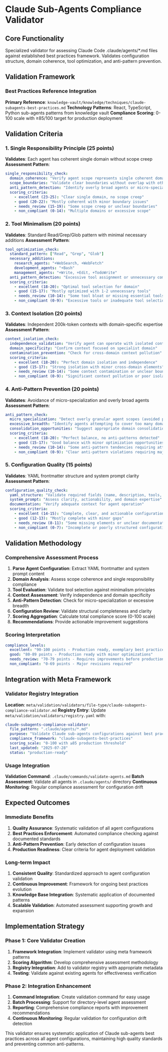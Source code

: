 # Claude Sub-Agents Compliance Validator

## Core Functionality

Specialized validator for assessing Claude Code .claude/agents/*.md files against established best practices framework. Validates configuration structure, domain coherence, tool optimization, and anti-pattern prevention.

## Validation Framework

### Best Practices Reference Integration
**Primary Reference**: `knowledge-vault/knowledge/techniques/claude-subagents-best-practices.md`
**Technology Patterns**: React, TypeScript, Python sub-agents patterns from knowledge vault
**Compliance Scoring**: 0-100 scale with ≥85/100 target for production deployment

## Validation Criteria

### 1. Single Responsibility Principle (25 points)
**Validates**: Each agent has coherent single domain without scope creep
**Assessment Pattern**:
```yaml
single_responsibility_check:
  domain_coherence: "Verify agent scope represents single coherent domain"
  scope_boundaries: "Validate clear boundaries without overlap with other specialists"
  anti_pattern_detection: "Identify overly broad agents or micro-specialization"
  scoring_criteria:
    - excellent (23-25): "Clear single domain, no scope creep"
    - good (20-22): "Mostly coherent with minor boundary issues"
    - needs_review (15-19): "Some scope creep or unclear boundaries"
    - non_compliant (0-14): "Multiple domains or excessive scope"
```

### 2. Tool Minimalism (20 points)
**Validates**: Standard Read/Grep/Glob pattern with minimal necessary additions
**Assessment Pattern**:
```yaml
tool_optimization_check:
  standard_pattern: ["Read", "Grep", "Glob"]
  necessary_additions:
    research_agents: "+WebSearch, +WebFetch"
    development_agents: "+Bash"
    management_agents: "+Write, +Edit, +TodoWrite"
  anti_pattern_detection: "Excessive tool assignment or unnecessary complexity"
  scoring_criteria:
    - excellent (18-20): "Optimal tool selection for domain"
    - good (15-17): "Mostly optimized with 1-2 unnecessary tools"
    - needs_review (10-14): "Some tool bloat or missing essential tools"
    - non_compliant (0-9): "Excessive tools or inadequate tool selection"
```

### 3. Context Isolation (20 points)
**Validates**: Independent 200k-token contexts with domain-specific expertise
**Assessment Pattern**:
```yaml
context_isolation_check:
  independence_validation: "Verify agent can operate with isolated context"
  domain_specificity: "Confirm context focused on specialist domain"
  contamination_prevention: "Check for cross-domain context pollution"
  scoring_criteria:
    - excellent (18-20): "Perfect domain isolation and independence"
    - good (15-17): "Strong isolation with minor cross-domain elements"
    - needs_review (10-14): "Some context contamination or unclear boundaries"
    - non_compliant (0-9): "Significant context pollution or poor isolation"
```

### 4. Anti-Pattern Prevention (20 points)
**Validates**: Avoidance of micro-specialization and overly broad agents
**Assessment Pattern**:
```yaml
anti_pattern_check:
  micro_specialization: "Detect overly granular agent scopes (avoided pattern)"
  excessive_breadth: "Identify agents attempting to cover too many domains"
  consolidation_opportunities: "Suggest appropriate domain consolidation"
  scoring_criteria:
    - excellent (18-20): "Perfect balance, no anti-patterns detected"
    - good (15-17): "Good balance with minor optimization opportunities"
    - needs_review (10-14): "Some anti-pattern tendencies requiring attention"
    - non_compliant (0-9): "Clear anti-pattern violations requiring major revision"
```

### 5. Configuration Quality (15 points)
**Validates**: YAML frontmatter structure and system prompt clarity
**Assessment Pattern**:
```yaml
configuration_quality_check:
  yaml_structure: "Validate required fields (name, description, tools, team, priority)"
  system_prompt: "Assess clarity, actionability, and domain expertise"
  documentation: "Verify adequate context for agent operation"
  scoring_criteria:
    - excellent (14-15): "Complete, clear, and actionable configuration"
    - good (12-13): "Mostly complete with minor gaps"
    - needs_review (8-11): "Some missing elements or unclear documentation"
    - non_compliant (0-7): "Incomplete or poorly structured configuration"
```

## Validation Methodology

### Comprehensive Assessment Process
1. **Parse Agent Configuration**: Extract YAML frontmatter and system prompt content
2. **Domain Analysis**: Assess scope coherence and single responsibility compliance
3. **Tool Evaluation**: Validate tool selection against minimalism principles
4. **Context Assessment**: Verify independence and domain specificity
5. **Anti-Pattern Detection**: Check for micro-specialization or excessive breadth
6. **Configuration Review**: Validate structural completeness and clarity
7. **Scoring Aggregation**: Calculate total compliance score (0-100 scale)
8. **Recommendations**: Provide actionable improvement suggestions

### Scoring Interpretation
```yaml
compliance_levels:
  excellent: "90-100 points - Production ready, exemplary best practices"
  good: "80-89 points - Production ready with minor optimizations"
  needs_review: "70-79 points - Requires improvements before production"
  non_compliant: "0-69 points - Major revisions required"
```

## Integration with Meta Framework

### Validator Registry Integration
**Location**: `meta/validation/validators/file-type/claude-subagents-compliance-validator.md`
**Registry Entry**: Update `meta/validation/validators/registry.yaml` with:
```yaml
claude-subagents-compliance-validator:
  file_pattern: ".claude/agents/*.md"
  purpose: "Validate Claude sub-agents configurations against best practices"
  compliance_framework: "claude-subagents-best-practices"
  scoring_scale: "0-100 with ≥85 production threshold"
  last_updated: "2025-07-28"
  status: "production-ready"
```

### Usage Integration
**Validation Command**: `.claude/commands/validate-agents.md`
**Batch Assessment**: Validate all agents in `.claude/agents/` directory
**Continuous Monitoring**: Regular compliance assessment for configuration drift

## Expected Outcomes

### Immediate Benefits
1. **Quality Assurance**: Systematic validation of all agent configurations
2. **Best Practices Enforcement**: Automated compliance checking against documented standards
3. **Anti-Pattern Prevention**: Early detection of configuration issues
4. **Production Readiness**: Clear criteria for agent deployment validation

### Long-term Impact
1. **Consistent Quality**: Standardized approach to agent configuration validation
2. **Continuous Improvement**: Framework for ongoing best practices evolution
3. **Knowledge Base Integration**: Systematic application of documented patterns
4. **Scalable Validation**: Automated assessment supporting growth and expansion

## Implementation Strategy

### Phase 1: Core Validator Creation
1. **Framework Integration**: Implement validator using meta framework patterns
2. **Scoring Algorithm**: Develop comprehensive assessment methodology
3. **Registry Integration**: Add to validator registry with appropriate metadata
4. **Testing**: Validate against existing agents for effectiveness verification

### Phase 2: Integration Enhancement
1. **Command Integration**: Create validation command for easy usage
2. **Batch Processing**: Support for directory-level agent assessment
3. **Reporting**: Comprehensive compliance reports with improvement recommendations
4. **Continuous Monitoring**: Regular validation for configuration drift detection

This validator ensures systematic application of Claude sub-agents best practices across all agent configurations, maintaining high quality standards and preventing common anti-patterns.